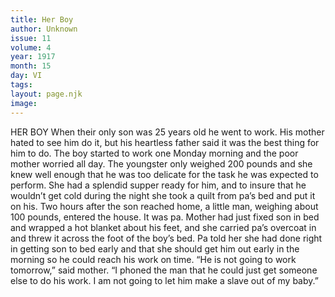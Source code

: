 ```yaml
---
title: Her Boy
author: Unknown
issue: 11
volume: 4
year: 1917
month: 15
day: VI
tags:
layout: page.njk
image:
---
```

HER BOY    When their only son was 25 years old he went to work. His mother hated to see him do it, but his heartless father said it was the best thing for him to do. The boy started to work one Monday morning and the poor mother worried all day. The youngster only weighed 200 pounds and she knew well enough that he was too delicate for the task he was expected to perform. She had a splendid supper ready for him, and to insure that he wouldn’t get cold during the night she took a quilt from pa’s bed and put it on his. Two hours after the son reached home, a little man, weighing about 100 pounds, entered the house. It was pa. Mother had just fixed son in bed and wrapped a hot blanket about his feet, and she carried pa’s overcoat in and threw it across the foot of the boy’s bed. Pa told her she had done right in getting son to bed early and that she should get him out early in the morning so he could reach his work on time.       “He is not going to work tomorrow,” said mother. “I phoned the man that he could just get someone else to do his work. I am not going to let him make a slave out of my baby.” 

